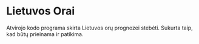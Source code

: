 # Lietuvos Orai

Atvirojo kodo programa skirta Lietuvos orų prognozei stebėti. Sukurta taip, kad būtų prieinama ir patikima.